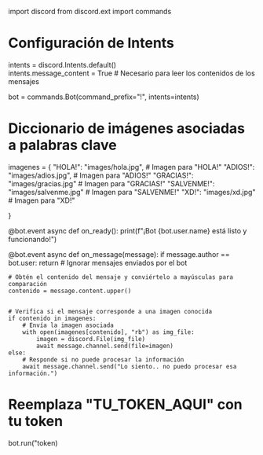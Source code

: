 import discord 
from discord.ext import commands


# Configuración de Intents
intents = discord.Intents.default()  
intents.message_content = True  # Necesario para leer los contenidos de los mensajes


bot = commands.Bot(command_prefix="!", intents=intents)


# Diccionario de imágenes asociadas a palabras clave
imagenes = {
    "HOLA!": "images/hola.jpg",    # Imagen para "HOLA!"
    "ADIOS!": "images/adios.jpg",  # Imagen para "ADIOS!"
    "GRACIAS!": "images/gracias.jpg"  # Imagen para "GRACIAS!"
    "SALVENME!": "images/salvenme.jpg"  # Imagen para "SALVENME!"
    "XD!": "images/xd.jpg"  # Imagen para "XD!"
    
}


@bot.event
async def on_ready():
    print(f"¡Bot {bot.user.name} está listo y funcionando!")


@bot.event
async def on_message(message):
    if message.author == bot.user:
        return  # Ignorar mensajes enviados por el bot


    # Obtén el contenido del mensaje y conviértelo a mayúsculas para comparación
    contenido = message.content.upper()


    # Verifica si el mensaje corresponde a una imagen conocida
    if contenido in imagenes:
        # Envía la imagen asociada
        with open(imagenes[contenido], "rb") as img_file:
            imagen = discord.File(img_file)
            await message.channel.send(file=imagen)
    else:
        # Responde si no puede procesar la información
        await message.channel.send("Lo siento.. no puedo procesar esa información.")


# Reemplaza "TU_TOKEN_AQUI" con tu token
bot.run("token)
